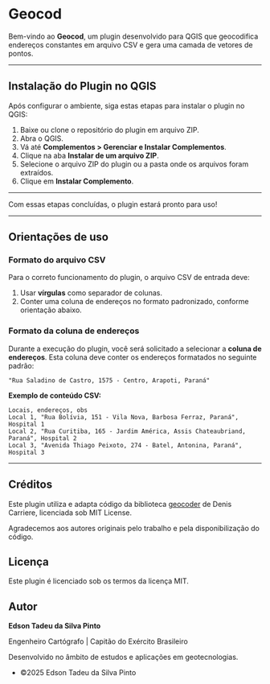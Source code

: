 
# Geocod

Bem-vindo ao **Geocod**, um plugin desenvolvido para QGIS que geocodifica endereços constantes em arquivo CSV e gera uma camada de vetores de pontos.

---

## **Instalação do Plugin no QGIS**

Após configurar o ambiente, siga estas etapas para instalar o plugin no QGIS:

1. Baixe ou clone o repositório do plugin em arquivo ZIP.
2. Abra o QGIS.
3. Vá até **Complementos > Gerenciar e Instalar Complementos**.
4. Clique na aba **Instalar de um arquivo ZIP**.
5. Selecione o arquivo ZIP do plugin ou a pasta onde os arquivos foram extraídos.
6. Clique em **Instalar Complemento**.

---

Com essas etapas concluídas, o plugin estará pronto para uso!

---

## **Orientações de uso**

### **Formato do arquivo CSV**

Para o correto funcionamento do plugin, o arquivo CSV de entrada deve:

1. Usar **vírgulas** como separador de colunas.  
2. Conter uma coluna de endereços no formato padronizado, conforme orientação abaixo.

### **Formato da coluna de endereços**

Durante a execução do plugin, você será solicitado a selecionar a **coluna de endereços**. Esta coluna deve conter os endereços formatados no seguinte padrão:

```
"Rua Saladino de Castro, 1575 - Centro, Arapoti, Paraná"
```

**Exemplo de conteúdo CSV:**

```csv
Locais, endereços, obs
Local 1, "Rua Bolívia, 151 - Vila Nova, Barbosa Ferraz, Paraná", Hospital 1
Local 2, "Rua Curitiba, 165 - Jardim América, Assis Chateaubriand, Paraná", Hospital 2
Local 3, "Avenida Thiago Peixoto, 274 - Batel, Antonina, Paraná", Hospital 3
```
---
## Créditos

Este plugin utiliza e adapta código da biblioteca [geocoder](https://github.com/DenisCarriere/geocoder) de Denis Carriere, licenciada sob MIT License.

Agradecemos aos autores originais pelo trabalho e pela disponibilização do código.

## Licença

Este plugin é licenciado sob os termos da licença MIT.

## Autor

**Edson Tadeu da Silva Pinto**

Engenheiro Cartógrafo | Capitão do Exército Brasileiro

Desenvolvido no âmbito de estudos e aplicações em geotecnologias.

+ &copy;2025 Edson Tadeu da Silva Pinto
